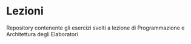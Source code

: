 # Lezioni
Repository contenente gli esercizi svolti a lezione di Programmazione e Architettura degli Elaboratori
